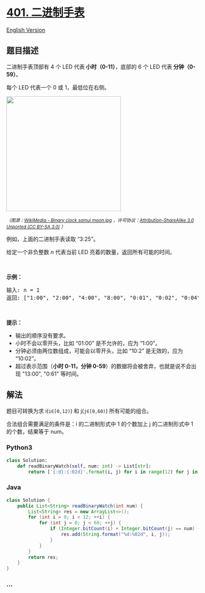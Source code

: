 # [401. 二进制手表](https://leetcode-cn.com/problems/binary-watch)

[English Version](https://github.com/yanglr/leetcode-ac/blob/master/assets/0400-0499/0401.Binary%20Watch/README_EN.md)

## 题目描述

<!-- 这里写题目描述 -->

<p>二进制手表顶部有 4 个 LED 代表<strong> 小时（0-11）</strong>，底部的 6 个 LED 代表<strong> 分钟（0-59）</strong>。</p>

<p>每个 LED 代表一个 0 或 1，最低位在右侧。</p>

<p><img src="https://cdn.jsdelivr.net/gh/yanglr/leetcode-ac@master/assets/0400-0499/0401.Binary%20Watch/images/binary_clock_samui_moon.jpg" style="height: 300px; width" /></p>

<p><small><em>（图源：<a href="https://commons.m.wikimedia.org/wiki/File:Binary_clock_samui_moon.jpg">WikiMedia - Binary clock samui moon.jpg</a> ，许可协议：<a href="https://creativecommons.org/licenses/by-sa/3.0/deed.en">Attribution-ShareAlike 3.0 Unported (CC BY-SA 3.0)</a> ）</em></small></p>

<p>例如，上面的二进制手表读取 “3:25”。</p>

<p>给定一个非负整数 <em>n </em>代表当前 LED 亮着的数量，返回所有可能的时间。</p>

<p> </p>

<p><strong>示例：</strong></p>

<pre>
输入: n = 1
返回: ["1:00", "2:00", "4:00", "8:00", "0:01", "0:02", "0:04", "0:08", "0:16", "0:32"]</pre>

<p> </p>

<p><strong>提示：</strong></p>

<ul>
	<li>输出的顺序没有要求。</li>
	<li>小时不会以零开头，比如 “01:00” 是不允许的，应为 “1:00”。</li>
	<li>分钟必须由两位数组成，可能会以零开头，比如 “10:2” 是无效的，应为 “10:02”。</li>
	<li>超过表示范围（<strong>小时 0-11，分钟 0-59</strong>）的数据将会被舍弃，也就是说不会出现 "13:00", "0:61" 等时间。</li>
</ul>


## 解法

<!-- 这里可写通用的实现逻辑 -->

题目可转换为求 i(`i∈[0,12)`) 和 j(`j∈[0,60)`) 所有可能的组合。

合法组合需要满足的条件是：i 的二进制形式中 1 的个数加上 j 的二进制形式中 1 的个数，结果等于 num。

<!-- tabs:start -->

### **Python3**

<!-- 这里可写当前语言的特殊实现逻辑 -->

```python
class Solution:
    def readBinaryWatch(self, num: int) -> List[str]:
        return ['{:d}:{:02d}'.format(i, j) for i in range(12) for j in range(60) if (bin(i) + bin(j)).count('1') == num]
```

### **Java**

<!-- 这里可写当前语言的特殊实现逻辑 -->

```java
class Solution {
    public List<String> readBinaryWatch(int num) {
        List<String> res = new ArrayList<>();
        for (int i = 0; i < 12; ++i) {
            for (int j = 0; j < 60; ++j) {
                if (Integer.bitCount(i) + Integer.bitCount(j) == num) {
                    res.add(String.format("%d:%02d", i, j));
                }
            }
        }
        return res;
    }
}
```

### **...**

```

```

<!-- tabs:end -->

